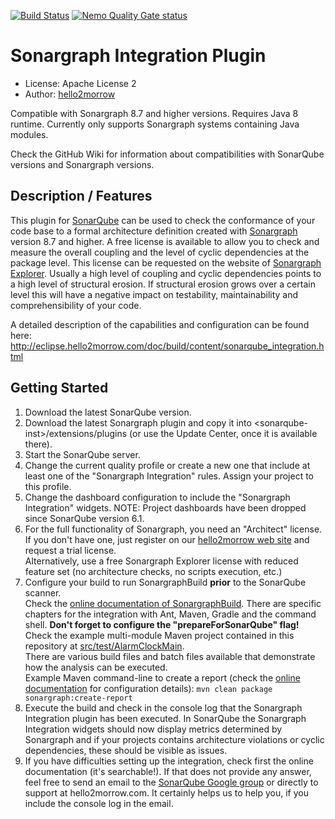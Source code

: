 [![Build Status](https://api.travis-ci.org/sonargraph/sonar-sonargraph-integration.svg)](https://travis-ci.org/sonargraph/sonar-sonargraph-integration) [![Nemo Quality Gate status](https://sonarqube.com/api/badges/gate?key=com.hello2morrow%3Asonar-sonargraph-integration)](https://sonarqube.com/overview?id=com.hello2morrow%3Asonar-sonargraph-integration)                                                                                                                                                                                                                                                                                        

Sonargraph Integration Plugin
=================

- License: Apache License 2
- Author: [hello2morrow](https://www.hello2morrow.com)

Compatible with Sonargraph 8.7 and higher versions.
Requires Java 8 runtime.
Currently only supports Sonargraph systems containing Java modules. 

Check the GitHub Wiki for information about compatibilities with SonarQube versions and Sonargraph versions.  

## Description / Features
This plugin for [SonarQube](http://www.sonarsource.com/) can be used to check the conformance of your code base to a 
formal architecture definition created with [Sonargraph](https://www.hello2morrow.com/products/sonargraph/architect9) version 8.7 and higher. 
A free license is available to allow you to check and measure the overall coupling and the level of cyclic dependencies at the package level. 
This license can be requested on the website of [Sonargraph Explorer](https://www.hello2morrow.com/products/sonargraph/explorer).
Usually a high level of coupling and cyclic dependencies points to a high level of 
structural erosion. If structural erosion grows over a certain level this will have a negative impact on testability, maintainability and 
comprehensibility of your code.

A detailed description of the capabilities and configuration can be found here: <a href="http://eclipse.hello2morrow.com/doc/build/content/sonarqube_integration.html">http://eclipse.hello2morrow.com/doc/build/content/sonarqube_integration.html</a> 

## Getting Started ##
1. Download the latest SonarQube version.
2. Download the latest Sonargraph plugin and copy it into &lt;sonarqube-inst&gt;/extensions/plugins (or use the Update Center, once it is available there).
3. Start the SonarQube server.
4. Change the current quality profile or create a new one that include at least one of the "Sonargraph Integration" rules. Assign your project to this profile.
5. Change the dashboard configuration to include the "Sonargraph Integration" widgets.
   NOTE: Project dashboards have been dropped since SonarQube version 6.1.
6. For the full functionality of Sonargraph, you need an "Architect" license. If you don't have one, just register on our <a href="">hello2morrow web site</a> and request a trial license.  
   Alternatively, use a free Sonargraph Explorer license with reduced feature set (no architecture checks, no scripts execution, etc.) 
7. Configure your build to run SonargraphBuild **prior** to the SonarQube scanner.  
   Check the <a href="http://eclipse.hello2morrow.com/doc/build/content/">online documentation of SonargraphBuild</a>. There are specific chapters for the integration with Ant, Maven, Gradle and the command shell.
   **Don't forget to configure the "prepareForSonarQube" flag!**    
   Check the example multi-module Maven project contained in this repository at <a href="https://github.com/sonargraph/sonar-sonargraph-integration/tree/master/src/test/AlarmClockMain">src/test/AlarmClockMain</a>.  
   There are various build files and batch files available that demonstrate how the analysis can be executed.  
   Example Maven command-line to create a report (check the <a href="http://eclipse.hello2morrow.com/doc/build/content/integrating_with_maven.html">online documentation</a> for configuration details):
           <code>mvn clean package sonargraph:create-report</code>   
8. Execute the build and check in the console log that the Sonargraph Integration plugin has been executed. In SonarQube the Sonargraph Integration widgets should now display metrics determined by Sonargraph and if your
  projects contains architecture violations or cyclic dependencies, these should be visible as issues.
9. If you have difficulties setting up the integration, check first the online documentation (it's searchable!). If that does not provide any answer, feel free to send an email to the <a href="https://groups.google.com/forum/#!forum/sonarqube">SonarQube Google group</a>
  or directly to support at hello2morrow.com. It certainly helps us to help you, if you include the console log in the email. 
  
 

